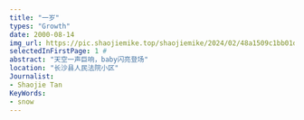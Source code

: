 ```yaml
---
title: "一岁"
types: "Growth"
date: 2000-08-14
img_url: https://pic.shaojiemike.top/shaojiemike/2024/02/48a1509c1bb01d0f3e6173e2eaafc27a.png
selectedInFirstPage: 1 # 
abstract: "天空一声巨响，baby闪亮登场"
location: "长沙县人民法院小区"
Journalist:
- Shaojie Tan
KeyWords:
- snow
---
```


